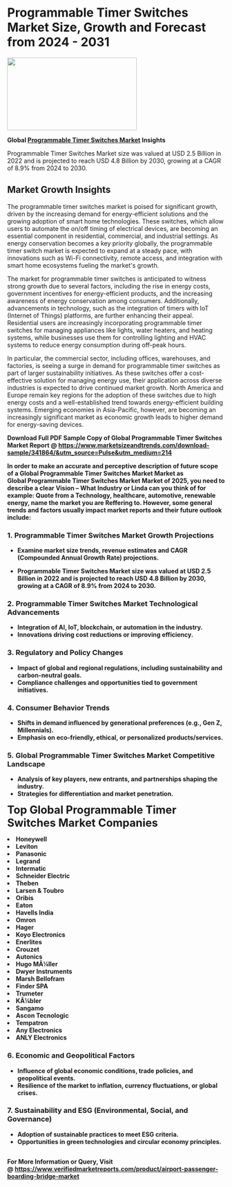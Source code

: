 <H1>Programmable Timer Switches Market Size, Growth and Forecast from 2024 - 2031</H1><img class="aligncenter size-medium wp-image-584254" src="https://thirdeyenews.in/wp-content/uploads/2024/09/Global-Market-Research-300x168.jpeg" alt="" width="300" height="168" /><p><strong>Global&nbsp;<a href="https://www.marketsizeandtrends.com/download-sample/341864/&amp;utm_source=Pulse&amp;utm_medium=214">Programmable Timer Switches Market</a> Insights</strong></p><p>Programmable Timer Switches Market size was valued at USD 2.5 Billion in 2022 and is projected to reach USD 4.8 Billion by 2030, growing at a CAGR of 8.9% from 2024 to 2030.</p><p><h2>Market Growth Insights</h2> <p>The programmable timer switches market is poised for significant growth, driven by the increasing demand for energy-efficient solutions and the growing adoption of smart home technologies. These switches, which allow users to automate the on/off timing of electrical devices, are becoming an essential component in residential, commercial, and industrial settings. As energy conservation becomes a key priority globally, the programmable timer switch market is expected to expand at a steady pace, with innovations such as Wi-Fi connectivity, remote access, and integration with smart home ecosystems fueling the market's growth.</p> <p><strong></strong></p> <p>The market for programmable timer switches is anticipated to witness strong growth due to several factors, including the rise in energy costs, government incentives for energy-efficient products, and the increasing awareness of energy conservation among consumers. Additionally, advancements in technology, such as the integration of timers with IoT (Internet of Things) platforms, are further enhancing their appeal. Residential users are increasingly incorporating programmable timer switches for managing appliances like lights, water heaters, and heating systems, while businesses use them for controlling lighting and HVAC systems to reduce energy consumption during off-peak hours.</p> <p>In particular, the commercial sector, including offices, warehouses, and factories, is seeing a surge in demand for programmable timer switches as part of larger sustainability initiatives. As these switches offer a cost-effective solution for managing energy use, their application across diverse industries is expected to drive continued market growth. North America and Europe remain key regions for the adoption of these switches due to high energy costs and a well-established trend towards energy-efficient building systems. Emerging economies in Asia-Pacific, however, are becoming an increasingly significant market as economic growth leads to higher demand for energy-saving devices.</p> <p><strong></p><p><span class=""><strong>Download Full PDF Sample Copy of Global Programmable Timer Switches Market Report</strong> @ <a href="https://www.marketsizeandtrends.com/download-sample/341864/&amp;utm_source=Pulse&amp;utm_medium=214" target="_blank">https://www.marketsizeandtrends.com/download-sample/341864/&amp;utm_source=Pulse&amp;utm_medium=214</a></span></p><p>In order to make an accurate and perceptive description of future scope of a Global&nbsp;Programmable Timer Switches Market Market as Global&nbsp;Programmable Timer Switches Market Market of 2025, you need to describe a clear Vision &ndash; What Industry or Linda can you think of for example: Quote from a Technology, healthcare, automotive, renewable energy, name the market you are Reffering to. However, some general trends and factors usually impact market reports and their future outlook include:</p><h3>1.&nbsp;<strong>Programmable Timer Switches Market Growth Projections</strong></h3><ul><li>Examine market size trends, revenue estimates and CAGR (Compounded Annual Growth Rate) projections.</li><li><p>Programmable Timer Switches Market size was valued at USD 2.5 Billion in 2022 and is projected to reach USD 4.8 Billion by 2030, growing at a CAGR of 8.9% from 2024 to 2030.</p></li></ul><h3>2.&nbsp;<strong>Programmable Timer Switches Market Technological Advancements</strong></h3><ul><li>Integration of AI, IoT, blockchain, or automation in the industry.</li><li>Innovations driving cost reductions or improving efficiency.</li></ul><h3>3.&nbsp;<strong>Regulatory and Policy Changes</strong></h3><ul><li>Impact of global and regional regulations, including sustainability and carbon-neutral goals.</li><li>Compliance challenges and opportunities tied to government initiatives.</li></ul><h3>4.&nbsp;<strong>Consumer Behavior Trends</strong></h3><ul><li>Shifts in demand influenced by generational preferences (e.g., Gen Z, Millennials).</li><li>Emphasis on eco-friendly, ethical, or personalized products/services.</li></ul><h3>5.&nbsp;<strong>Global Programmable Timer Switches Market Competitive Landscape</strong></h3><ul><li>Analysis of key players, new entrants, and partnerships shaping the industry.</li><li>Strategies for differentiation and market penetration.</li></ul><p data-pm-slice="1 1 []"><span style="color: inherit; font-family: inherit; font-size: 25px;">Top Global Programmable Timer Switches Market Companies</span></p><div class="" data-test-id=""><p><li>Honeywell</li><li> Leviton</li><li> Panasonic</li><li> Legrand</li><li> Intermatic</li><li> Schneider Electric</li><li> Theben</li><li> Larsen & Toubro</li><li> Oribis</li><li> Eaton</li><li> Havells India</li><li> Omron</li><li> Hager</li><li> Koyo Electronics</li><li> Enerlites</li><li> Crouzet</li><li> Autonics</li><li> Hugo MÃ¼ller</li><li> Dwyer Instruments</li><li> Marsh Bellofram</li><li> Finder SPA</li><li> Trumeter</li><li> KÃ¼bler</li><li> Sangamo</li><li> Ascon Tecnologic</li><li> Tempatron</li><li> Any Electronics</li><li> ANLY Electronics</li></p></div><h3>6.&nbsp;<strong>Economic and Geopolitical Factors</strong></h3><ul><li>Influence of global economic conditions, trade policies, and geopolitical events.</li><li>Resilience of the market to inflation, currency fluctuations, or global crises.</li></ul><h3>7.&nbsp;<strong>Sustainability and ESG (Environmental, Social, and Governance)</strong></h3><ul><li>Adoption of sustainable practices to meet ESG criteria.</li><li>Opportunities in green technologies and circular economy principles.</li></ul><h2><strong style="font-size: 14px;">For More Information or Query, Visit @&nbsp;</strong><a style="background-color: #ffffff; font-size: 14px;" href="https://www.marketsizeandtrends.com/report/programmable-timer-switches-market/" target="_blank">https://www.verifiedmarketreports.com/product/airport-passenger-boarding-bridge-market</a></h2>
